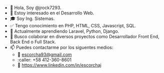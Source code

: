 - 👋 Hola, Soy @jrock7293.
- 👀 Estoy interesado en el Desarrollo Web.
- 🎓 Soy Ing. Sistemas.
- ✅ Tengo conocimiento en PHP, HTML, CSS, Javascript, SQL.
- 🌱 Actualmente aprendiendo Laravel, Python, Django.
- 💞️ Busco colaborar en diversos proyectos como Desarrollador Front End, Back End o Full Stack.
- 📫 Puedes contactarme por los siguentes medios:
    - :email: escorcha93@gmail.com
    - :caller: +58 412-360-8601
    - :link: https://www.linkedin.com/in/escorchaj

<!---
jrock7293/jrock7293 is a ✨ special ✨ repository because its `README.md` (this file) appears on your GitHub profile.
You can click the Preview link to take a look at your changes.
--->
